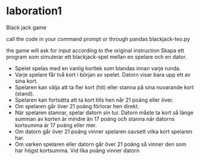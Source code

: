 # laboration1
Black jack game

call the code in your command prompt or through pandas
blackjack-teo.py

the game will ask for input according to the original instruction
Skapa ett program som simulerar ett blackjack-spel mellan en spelare och en dator.
- Spelet spelas med en vanlig kortlek som blandas innan varje runda.
- Varje spelare får två kort i början av spelet. Datorn visar bara upp ett av sina kort.
- Spelaren kan välja att ta fler kort (hit) eller stanna på sina nuvarande kort (stand).
- Spelaren kan fortsätta att ta kort tills hen når 21 poäng eller över.
- Om spelaren går över 21 poäng förlorar hen direkt.
- När spelaren stannar, spelar datorn sin tur. Datorn måste ta kort så länge summan av korten är mindre än 17 poäng och stanna när datorns kortsumma är 17 poäng eller mer.
- Om datorn går över 21 poäng vinner spelaren oavsett vilka kort spelaren har.
- Om varken spelaren eller datorn går över 21 poäng så vinner den som har högst kortsumma. Vid lika poäng vinner datorn
